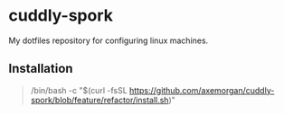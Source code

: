 # cuddly-spork
My dotfiles repository for configuring linux machines.

## Installation
> /bin/bash -c "$(curl -fsSL https://github.com/axemorgan/cuddly-spork/blob/feature/refactor/install.sh)"
